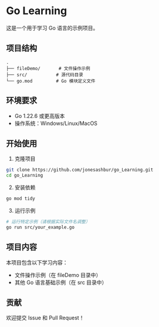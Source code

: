 # Go Learning 

这是一个用于学习 Go 语言的示例项目。

## 项目结构

```
.
├── fileDemo/       # 文件操作示例
├── src/           # 源代码目录
└── go.mod         # Go 模块定义文件
```

## 环境要求

- Go 1.22.6 或更高版本
- 操作系统：Windows/Linux/MacOS

## 开始使用

1. 克隆项目
```bash
git clone https://github.com/jonesashbur/go_Learning.git
cd go_Learning
```

2. 安装依赖
```bash
go mod tidy
```

3. 运行示例
```bash
# 运行特定示例（请根据实际文件名调整）
go run src/your_example.go
```

## 项目内容

本项目包含以下学习内容：

- 文件操作示例（在 fileDemo 目录中）
- 其他 Go 语言基础示例（在 src 目录中）

## 贡献

欢迎提交 Issue 和 Pull Request！
